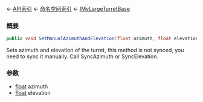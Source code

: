 ← [API索引](Api-Index) ← [命名空间索引](Namespace-Index) ← [IMyLargeTurretBase](Sandbox.ModAPI.Ingame.IMyLargeTurretBase)

### 概要

```csharp
public void SetManualAzimuthAndElevation(float azimuth, float elevation)
```

Sets azimuth and elevation of the turret, this method is not synced, you need to sync it manually. Call SyncAzimuth or SyncElevation.

### 参数

* [float](https://docs.microsoft.com/en-us/dotnet/api/System.Single?view=netframework-4.6) azimuth
* [float](https://docs.microsoft.com/en-us/dotnet/api/System.Single?view=netframework-4.6) elevation
